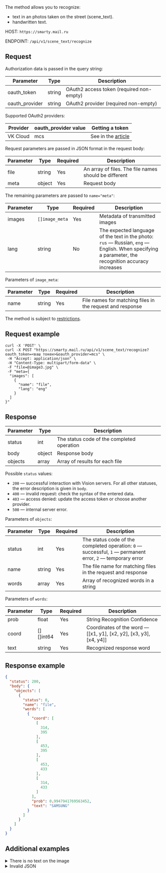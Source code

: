 The method allows you to recognize:

- text in an photos taken on the street (scene_text).
- handwritten text.

HOST: `https://smarty.mail.ru`

ENDPOINT: `/api/v1/scene_text/recognize`

## Request

Authorization data is passed in the query string:

| Parameter      | Type   | Description                              |
| -------------- | ------ | ---------------------------------------- |
| oauth_token    | string | OAuth2 access token (required non-empty) |
| oauth_provider | string | OAuth2 provider (required non-empty)     |

Supported OAuth2 providers:

| Provider | oauth_provider value | Getting a token                                       |
| -------- | -------------------- | ----------------------------------------------------- |
| VK Cloud | mcs                  | See in the [article](../../vision-start/auth-vision/) |

Request parameters are passed in JSON format in the request body:

| Parameter      | Type   | Required | Description                                               |
| -------------- | ------ | ---------| --------------------------------------------------------- |
| file           | string | Yes      | An array of files. The file names should be different     |
| meta           | object | Yes      | Request body                                              |

The remaining parameters are passed to `name="meta"`:

| Parameter      | Type   | Required | Description                                               |
| -------------- | ------ | ---------| --------------------------------------------------------- |
| images        | `[]image_meta`  | Yes      | Metadata of transmitted images                    |
| lang          | string          | No       | The expected language of the text in the photo: `rus` — Russian, `eng` — English. When specifying a parameter, the recognition accuracy increases |

Parameters of `image_meta`:

| Parameter      | Type   | Required | Description                                               |
| -------------- | ------ | ---------| --------------------------------------------------------- |
|   name         | string | Yes      | File names for matching files in the request and response |

<warn>

The method is subject to [restrictions](../../vision-limits#image_processing).

</warn>

## Request example

```http
curl -X 'POST' \
curl -X POST "https://smarty.mail.ru/api/v1/scene_text/recognize?oauth_token=<ваш токен>&oauth_provider=mcs" \
 -H "Accept: application/json" \
 -H "Content-Type: multipart/form-data" \
 -F "file=@image3.jpg" \
 -F "meta={
  "images": [
    {
      "name": "file",
      "lang": "eng"
    }
  ]
}"
```

## Response

| Parameter     | Type     | Description                                              |
| ------------- | -------- | -------------------------------------------------------- |
| status        | int      | The status code of the completed operation               |
| body          | object   | Response body                                            |
| objects       | array    | Array of results for each file                           |

Possible `status` values:

- `200` — successful interaction with Vision servers. For all other statuses, the error description is given in `body`.
- `400` — invalid request: check the syntax of the entered data.
- `403` — access denied: update the access token or choose another provider.
- `500` — internal server error.

Parameters of `objects`:

| Parameter     | Type     | Required | Description                                                 |
| ------------- | -------- |--------- | ----------------------------------------------------------- |
| status        | int      | Yes      | The status code of the completed operation: `0` — successful, `1` — permanent error, `2` — temporary error |
| name          | string   | Yes      | The file name for matching files in the request and response |
| words         | array    | Yes      | Array of recognized words in a string                        |

Parameters of `words`:

| Parameter     | Type     | Required | Description                                                 |
| ------------- | -------- |--------- | ----------------------------------------------------------- |
| prob          | float    | Yes      | String Recognition Confidence                                |
| coord         | [][]int64| Yes      | Coordinates of the word — [[x1, y1], [x2, y2], [x3, y3], [x4, y4]] |
| text          | string   | Yes      | Recognized response word                                     |

## Response example

```json
{
  "status": 200,
  "body": {
    "objects": [
      {
        "status": 0,
        "name": "file",
        "words": [
          {
            "coord": [
              [
                314,
                395
              ],
              [
                453,
                395
              ],
              [
                453,
                433
              ],
              [
                314,
                433
              ]
            ],
            "prob": 0.9947941769563452,
            "text": "SAMSUNG"
          }
        ]
      }
    ]
  }
}
```

## Additional examples

<details>
    <summary>There is no text on the image</summary>

Request example:

```http
curl -X POST "https://smarty.mail.ru/api/v1/scene_text/recognize?oauth_token=<token>&oauth_provider=mcs" \
 -H "Accept: application/json" \
 -H "Content-Type: multipart/form-data" \
 -F "file=@image.jpg" \
 -F "meta={
  "images": [
    {
      "name": "file"
    }
  ]
}"
```

Response example:

```json
{
  "status": 400,
  "body": "empty image"
}
```

</details>

<details>
    <summary>Invalid JSON</summary>

Request example:

```http
curl -X POST "https://smarty.mail.ru/api/v1/scene_text/recognize?oauth_token=<token>&oauth_provider=mcs" \
 -H "Accept: application/json" \
 -H "Content-Type: multipart/form-data" \
 -F "file=@image3.jpg" \
 -F "meta={
  "images": [
    {
      "name": "file1"
    }
  ]
}"
```

Response example:

```json
{
  "status": 400,
  "body": "could not get image by name file1: http: no such file"
}
```

</details>
